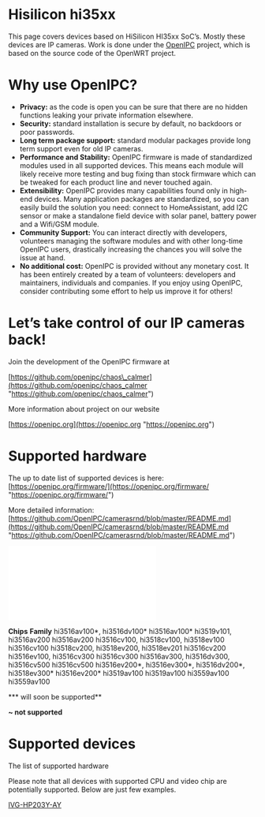 # Hisilicon hi35xx

This page covers devices based on HiSilicon HI35xx SoC’s. Mostly these devices are IP cameras. Work is done under the [OpenIPC](https://openipc.org/ "https://openipc.org/") project, which is based on the source code of the OpenWRT project.

# Why use OpenIPC?

- **Privacy:** as the code is open you can be sure that there are no hidden functions leaking your private information elsewhere.
- **Security:** standard installation is secure by default, no backdoors or poor passwords.
- **Long term package support:** standard modular packages provide long term support even for old IP cameras.
- **Performance and Stability:** OpenIPC firmware is made of standardized modules used in all supported devices. This means each module will likely receive more testing and bug fixing than stock firmware which can be tweaked for each product line and never touched again.
- **Extensibility:** OpenIPC provides many capabilities found only in high-end devices. Many application packages are standardized, so you can easily build the solution you need: connect to HomeAssistant, add I2C sensor or make a standalone field device with solar panel, battery power and a Wifi/GSM module.
- **Community Support:** You can interact directly with developers, volunteers managing the software modules and with other long-time OpenIPC users, drastically increasing the chances you will solve the issue at hand.
- **No additional cost:** OpenIPC is provided without any monetary cost. It has been entirely created by a team of volunteers: developers and maintainers, individuals and companies. If you enjoy using OpenIPC, consider contributing some effort to help us improve it for others!

# Let’s take control of our IP cameras back!

Join the development of the OpenIPC firmware at

[https://github.com/openipc/chaos\_calmer](https://github.com/openipc/chaos_calmer "https://github.com/openipc/chaos_calmer")

More information about project on our website

[https://openipc.org](https://openipc.org "https://openipc.org")

# Supported hardware

The up to date list of supported devices is here: [https://openipc.org/firmware/](https://openipc.org/firmware/ "https://openipc.org/firmware/")

More detailed information: [https://github.com/OpenIPC/camerasrnd/blob/master/README.md](https://github.com/OpenIPC/camerasrnd/blob/master/README.md "https://github.com/OpenIPC/camerasrnd/blob/master/README.md")

[![hisilicon_families.jpg](/lib/exe/fetch.php?w=500&h=125&tok=2c6d0c&media=https%3A%2F%2Fraw.githubusercontent.com%2FOpenIPC%2Fcamerasrnd%2Fmaster%2Fimages%2Fhisilicon_families.jpg "hisilicon_families.jpg")](/lib/exe/fetch.php?tok=735f64&media=https%3A%2F%2Fraw.githubusercontent.com%2FOpenIPC%2Fcamerasrnd%2Fmaster%2Fimages%2Fhisilicon_families.jpg "https://raw.githubusercontent.com/OpenIPC/camerasrnd/master/images/hisilicon_families.jpg")

**Chips** **Family** hi3516av100\*, hi3516dv100* hi3516av100* hi3519v101, hi3516av200 hi3516av200 hi3516cv100, hi3518cv100, hi3518ev100 hi3516cv100 hi3518cv200, hi3518ev200, hi3518ev201 hi3516cv200 hi3516ev100, hi3516cv300 hi3516cv300 hi3516av300, hi3516dv300, hi3516cv500 hi3516cv500 hi3516ev200\*, hi3516ev300\*, hi3516dv200\*, hi3518ev300* hi3516ev200* hi3519av100 hi3519av100 hi3559av100 hi3559av100

*** will soon be supported**

**~ not supported**

# Supported devices

The list of supported hardware

Please note that all devices with supported CPU and video chip are potentially supported. Below are just few examples.

[IVG-HP203Y-AY](/docs/techref/hardware/soc/soc.hisilicon.hi35xx/ivg-hp203y-ay "docs:techref:hardware:soc:soc.hisilicon.hi35xx:ivg-hp203y-ay")

